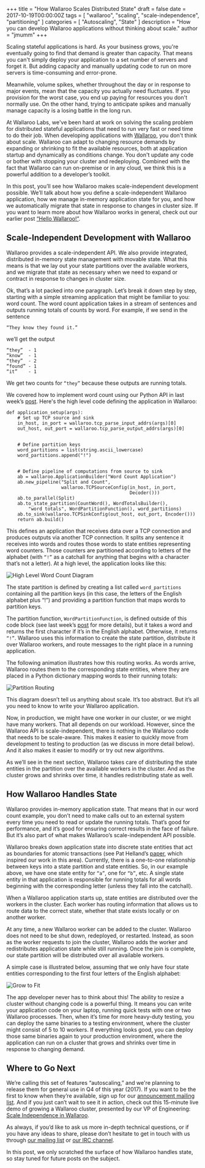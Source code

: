+++
title = "How Wallaroo Scales Distributed State"
draft = false
date = 2017-10-19T00:00:00Z
tags = [
    "wallaroo",
    "scaling",
    "scale-independence",
    "partitioning"
]
categories = [
    "Autoscaling",
    "State"
]
description = "How you can develop Wallaroo applications without thinking about scale."
author = "jmumm"
+++

Scaling stateful applications is hard.  As your business grows, you're eventually going to find that demand is greater than capacity. That means you can't simply deploy your application to a set number of servers and forget it. But adding capacity and manually updating code to run on more servers is time-consuming and error-prone. 

Meanwhile, volume spikes, whether throughout the day or in response to major events, mean that the capacity you actually need fluctuates.  If you provision for the worst case, you end up paying for resources you don't normally use.  On the other hand, trying to anticipate spikes and manually manage capacity is a losing battle in the long run.

At Wallaroo Labs, we've been hard at work on solving the scaling problem for distributed stateful applications that need to run very fast or need time to do their job.  When developing applications with [Wallaroo](https://github.com/wallaroolabs/wallaroo/tree/release), you don't think about scale.  Wallaroo can adapt to changing resource demands by expanding or shrinking to fit the available resources, both at application startup and dynamically as conditions change.  You don't update any code or bother with stopping your cluster and redeploying.  Combined with the fact that Wallaroo can run on-premise or in any cloud, we think this is a powerful addition to a developer’s toolkit.

In this post, you’ll see how Wallaroo makes scale-independent development possible.  We’ll talk about how you define a scale-independent Wallaroo application, how we manage in-memory application state for you, and how we automatically migrate that state in response to changes in cluster size.  If you want to learn more about how Wallaroo works in general, check out our earlier post [“Hello Wallaroo!”](https://blog.wallaroolabs.com/2017/03/hello-wallaroo/).

## Scale-Independent Development with Wallaroo

Wallaroo provides a scale-independent API.  We also provide integrated, distributed in-memory state management with movable state.  What this means is that we lay out your state partitions over the available workers, and we migrate that state as necessary when we need to expand or contract in response to changes in cluster size. 

Ok, that’s a lot packed into one paragraph.  Let’s break it down step by step, starting with a simple streaming application that might be familiar to you: word count.  The word count application takes in a stream of sentences and outputs running totals of counts by word.  For example, if we send in the sentence 

```
“They know they found it.”
```

we’ll get the output

```
“they”  - 1
“know”  - 1
“they”  - 2
“found” - 1
“it”    - 1
```

We get two counts for `“they”` because these outputs are running totals.

We covered how to implement word count using our Python API in last week’s [post](https://blog.wallaroolabs.com/2017/10/go-python-go-stream-processing-for-python/).  Here's the high level code defining the application in Wallaroo:

```
def application_setup(args):
    # Set up TCP source and sink
    in_host, in_port = wallaroo.tcp_parse_input_addrs(args)[0]
    out_host, out_port = wallaroo.tcp_parse_output_addrs(args)[0]


    # Define partition keys
    word_partitions = list(string.ascii_lowercase)
    word_partitions.append("!")


    # Define pipeline of computations from source to sink
    ab = wallaroo.ApplicationBuilder("Word Count Application")
    ab.new_pipeline("Split and Count",
                    wallaroo.TCPSourceConfig(in_host, in_port, 
                                             Decoder()))
    ab.to_parallel(Split)
    ab.to_state_partition(CountWord(), WordTotalsBuilder(), 
        "word totals", WordPartitionFunction(), word_partitions)
    ab.to_sink(wallaroo.TCPSinkConfig(out_host, out_port, Encoder()))
    return ab.build()
```

This defines an application that receives data over a TCP connection and produces outputs via another TCP connection.  It splits any sentence it receives into words and routes those words to state entities representing word counters.  Those counters are partitioned according to letters of the alphabet (with `“!”` as a catchall for anything that begins with a character that’s not a letter).  At a high level, the application looks like this:

![High Level Word Count Diagram](/images/post/how-wallaroo-scales-distributed-state/word-count-diagram-2.png)

The state partition is defined by creating a list called `word_partitions` containing all the partition keys (in this case, the letters of the English alphabet plus “!”) and providing a partition function that maps words to partition keys.  

The partition function, `WordPartitionFunction`, is defined outside of this code block (see last week’s [post](https://blog.wallaroolabs.com/2017/10/go-python-go-stream-processing-for-python/) for more details), but it takes a word and returns the first character if it’s in the English alphabet.  Otherwise, it returns `“!”`.  Wallaroo uses this information to create the state partition, distribute it over Wallaroo workers, and route messages to the right place in a running application.  

The following animation illustrates how this routing works.  As words arrive, Wallaroo routes them to the corresponding state entities, where they are placed in a Python dictionary mapping words to their running totals:

![Partition Routing](/images/post/how-wallaroo-scales-distributed-state/state-partition-word.gif)

This diagram doesn’t tell us anything about scale.  It’s too abstract.  But it’s all you need to know to write your Wallaroo application.  

Now, in production, we might have one worker in our cluster, or we might have many workers.  That all depends on our workload.  However, since the Wallaroo API is scale-independent, there is nothing in the Wallaroo code that needs to be scale-aware.  This makes it easier to quickly move from development to testing to production (as we discuss in more detail below).  And it also makes it easier to modify or try out new algorithms.  

As we’ll see in the next section, Wallaroo takes care of distributing the state entities in the partition over the available workers in the cluster.  And as the cluster grows and shrinks over time, it handles redistributing state as well.

## How Wallaroo Handles State

Wallaroo provides in-memory application state.  That means that in our word count example, you don’t need to make calls out to an external system every time you need to read or update the running totals.  That’s good for performance, and it’s good for ensuring correct results in the face of failure.  But it’s also part of what makes Wallaroo’s scale-independent API possible.

Wallaroo breaks down application state into discrete state entities that act as boundaries for atomic transactions (see Pat Helland’s [paper](http://queue.acm.org/detail.cfm?id=3025012), which inspired our work in this area).  Currently, there is a one-to-one relationship between keys into a state partition and state entities.  So, in our example above, we have one state entity for `“a”`, one for `“b”`, etc.  A single state entity in that application is responsible for running totals for all words beginning with the corresponding letter (unless they fall into the catchall).  

When a Wallaroo application starts up, state entities are distributed over the workers in the cluster.  Each worker has routing information that allows us to route data to the correct state, whether that state exists locally or on another worker.  

At any time, a new Wallaroo worker can be added to the cluster.  Wallaroo does not need to be shut down, redeployed, or restarted.  Instead, as soon as the worker requests to join the cluster, Wallaroo adds the worker and redistributes application state while still running.  Once the join is complete, our state partition will be distributed over all available workers.  

A simple case is illustrated below, assuming that we only have four state entities corresponding to the first four letters of the English alphabet:

![Grow to Fit](/images/post/how-wallaroo-scales-distributed-state/grow-to-fit.gif)

The app developer never has to think about this!  The ability to resize a cluster without changing code is a powerful thing.  It means you can write your application code on your laptop, running quick tests with one or two Wallaroo processes.  Then, when it’s time for more heavy-duty testing, you can deploy the same binaries to a testing environment, where the cluster might consist of 5 to 10 workers.  If everything looks good, you can deploy those same binaries again to your production environment, where the application can run on a cluster that grows and shrinks over time in response to changing demand.

## Where to Go Next

We’re calling this set of features “autoscaling,” and we're planning to release them for general use in Q4 of this year (2017).  If you want to be the first to know when they’re available, sign up for our [announcement mailing list](http://sendence.us14.list-manage.com/subscribe/post?u=ca8d451e475b0747280ce3ce2&amp;id=ac010da092).  And if you just can’t wait to see it in action, check out this 15-minute live demo of growing a Wallaroo cluster, presented by our VP of Engineering:
[Scale Independence in Wallaroo](https://vimeo.com/234753585).

As always, if you’d like to ask us more in-depth technical questions, or if you have any ideas to share, please don’t hesitate to get in touch with us through [our mailing list](https://groups.io/g/wallaroo) or [our IRC channel](https://webchat.freenode.net/?channels=#wallaroo).  

In this post, we only scratched the surface of how Wallaroo handles state, so stay tuned for future posts on the subject. 

